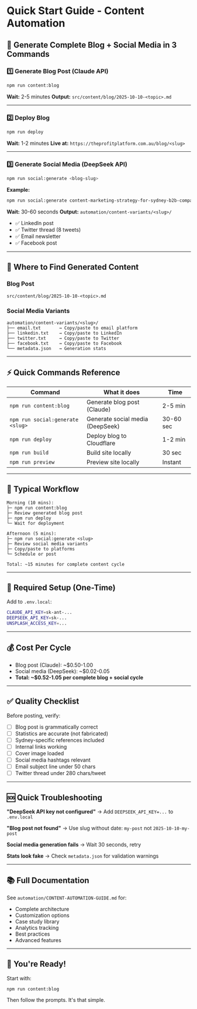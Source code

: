 # Quick Start Guide - Content Automation

## 🚀 Generate Complete Blog + Social Media in 3 Commands

### 1️⃣ Generate Blog Post (Claude API)
```bash
npm run content:blog
```
**Wait:** 2-5 minutes
**Output:** `src/content/blog/2025-10-10-<topic>.md`

---

### 2️⃣ Deploy Blog
```bash
npm run deploy
```
**Wait:** 1-2 minutes
**Live at:** `https://theprofitplatform.com.au/blog/<slug>`

---

### 3️⃣ Generate Social Media (DeepSeek API)
```bash
npm run social:generate <blog-slug>
```

**Example:**
```bash
npm run social:generate content-marketing-strategy-for-sydney-b2b-companies-in-2025
```

**Wait:** 30-60 seconds
**Output:** `automation/content-variants/<slug>/`
- ✅ LinkedIn post
- ✅ Twitter thread (8 tweets)
- ✅ Email newsletter
- ✅ Facebook post

---

## 📂 Where to Find Generated Content

### Blog Post
```
src/content/blog/2025-10-10-<topic>.md
```

### Social Media Variants
```
automation/content-variants/<slug>/
├── email.txt       → Copy/paste to email platform
├── linkedin.txt    → Copy/paste to LinkedIn
├── twitter.txt     → Copy/paste to Twitter
├── facebook.txt    → Copy/paste to Facebook
└── metadata.json   → Generation stats
```

---

## ⚡ Quick Commands Reference

| Command | What it does | Time |
|---------|-------------|------|
| `npm run content:blog` | Generate blog post (Claude) | 2-5 min |
| `npm run social:generate <slug>` | Generate social media (DeepSeek) | 30-60 sec |
| `npm run deploy` | Deploy blog to Cloudflare | 1-2 min |
| `npm run build` | Build site locally | 30 sec |
| `npm run preview` | Preview site locally | Instant |

---

## 🎯 Typical Workflow

```
Morning (10 mins):
├─ npm run content:blog
├─ Review generated blog post
├─ npm run deploy
└─ Wait for deployment

Afternoon (5 mins):
├─ npm run social:generate <slug>
├─ Review social media variants
├─ Copy/paste to platforms
└─ Schedule or post

Total: ~15 minutes for complete content cycle
```

---

## 🔑 Required Setup (One-Time)

Add to `.env.local`:
```bash
CLAUDE_API_KEY=sk-ant-...
DEEPSEEK_API_KEY=sk-...
UNSPLASH_ACCESS_KEY=...
```

---

## 💰 Cost Per Cycle

- Blog post (Claude): ~$0.50-1.00
- Social media (DeepSeek): ~$0.02-0.05
- **Total: ~$0.52-1.05 per complete blog + social cycle**

---

## ✅ Quality Checklist

Before posting, verify:
- [ ] Blog post is grammatically correct
- [ ] Statistics are accurate (not fabricated)
- [ ] Sydney-specific references included
- [ ] Internal links working
- [ ] Cover image loaded
- [ ] Social media hashtags relevant
- [ ] Email subject line under 50 chars
- [ ] Twitter thread under 280 chars/tweet

---

## 🆘 Quick Troubleshooting

**"DeepSeek API key not configured"**
→ Add `DEEPSEEK_API_KEY=...` to `.env.local`

**"Blog post not found"**
→ Use slug without date: `my-post` not `2025-10-10-my-post`

**Social media generation fails**
→ Wait 30 seconds, retry

**Stats look fake**
→ Check `metadata.json` for validation warnings

---

## 📚 Full Documentation

See `automation/CONTENT-AUTOMATION-GUIDE.md` for:
- Complete architecture
- Customization options
- Case study library
- Analytics tracking
- Best practices
- Advanced features

---

## 🎉 You're Ready!

Start with:
```bash
npm run content:blog
```

Then follow the prompts. It's that simple.
